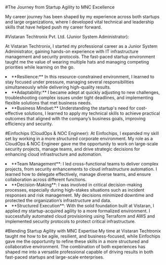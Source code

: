#The Journey from Startup Agility to MNC Excellence

My career journey has been shaped by my experience across both startups and large organizations, where I developed vital technical and leadership skills that have helped push my career forward.

#Vistaran Techtronix Pvt. Ltd. (Junior System Administrator):

At Vistaran Techtronix, I started my professional career as a Junior System Administrator, gaining hands-on experience with IT infrastructure management and security protocols. The fast-paced startup environment taught me the value of wearing multiple hats and managing competing priorities while learning on the go.


<li>**Resilience:** In this resource-constrained environment, I learned to stay focused under pressure, managing several responsibilities simultaneously while delivering high-quality results.</li>
<li>**Adaptability:** I became adept at quickly adjusting to new challenges, troubleshooting complex issues under tight deadlines, and implementing flexible solutions that met business needs.</li>
<li>**Business Mindset:** Understanding the startup's need for cost-effective solutions, I learned to apply my technical skills to achieve practical outcomes that aligned with the company’s business goals, improving efficiency and security.</li>

#Einfochips (CloudOps & NOC Engineer):
At Einfochips, I expanded my skill set by working in a more structured corporate environment. My role as a CloudOps & NOC Engineer gave me the opportunity to work on large-scale security projects, manage teams, and drive strategic decisions for enhancing cloud infrastructure and automation.


<li>**Team Management**: I led cross-functional teams to deliver complex projects, from security enhancements to cloud infrastructure automation. I learned how to delegate effectively, manage diverse teams, and ensure collaboration across different functions.</li>
<li>**Decision-Making**: I was involved in critical decision-making processes, especially during high-stakes situations such as incident responses and risk management. My decisions minimized downtime and protected the organization’s infrastructure and data.</li>
<li>**Structured Execution**: With the solid foundation built at Vistaran, I applied my startup-acquired agility to a more formalized environment. I successfully automated cloud provisioning using Terraform and AWS and implemented security protocols to protect critical infrastructure.</li>

#Blending Startup Agility with MNC Expertise
My time at Vistaran Techtronix taught me how to be agile, resilient, and business-focused, while Einfochips gave me the opportunity to refine these skills in a more structured and collaborative environment. The combination of both experiences has shaped me into a versatile professional capable of driving results in both fast-paced startups and large-scale enterprises.
